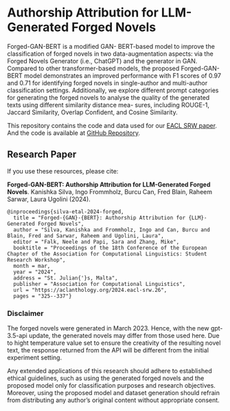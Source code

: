 # Authorship Attribution for LLM-Generated Forged Novels

Forged-GAN-BERT is a modified GAN- BERT-based model to improve the classification of forged novels in two data-augmentation aspects: via the Forged Novels Generator (i.e., ChatGPT) and the generator in GAN. Compared to other transformer-based models, the proposed Forged-GAN-BERT model demonstrates an improved performance with F1 scores of 0.97 and 0.71 for identifying forged novels in single-author and multi-author classification settings. Additionally, we explore different prompt categories for generating the forged novels to analyse the quality of the generated texts using different similarity distance mea- sures, including ROUGE-1, Jaccard Similarity, Overlap Confident, and Cosine Similarity.

This repository contains the code and data used for our [EACL SRW paper](https://aclanthology.org/2024.eacl-srw.26/). And the code is available at [GitHub Repository](https://github.com/Kaniz92/Forged-GAN-BERT).

## Research Paper

If you use these resources, please cite:

<b>Forged-GAN-BERT: Authorship Attribution for LLM-Generated Forged Novels</b>. Kanishka Silva, Ingo Frommholz, Burcu Can, Fred Blain, Raheem Sarwar, Laura Ugolini (2024).


    @inproceedings{silva-etal-2024-forged,
      title = "Forged-{GAN}-{BERT}: Authorship Attribution for {LLM}-Generated Forged Novels",
      author = "Silva, Kanishka and Frommholz, Ingo and Can, Burcu and Blain, Fred and Sarwar, Raheem and Ugolini, Laura",
      editor = "Falk, Neele and Papi, Sara and Zhang, Mike",
      booktitle = "Proceedings of the 18th Conference of the European Chapter of the Association for Computational Linguistics: Student Research Workshop",
      month = mar,
      year = "2024",
      address = "St. Julian{'}s, Malta",
      publisher = "Association for Computational Linguistics",
      url = "https://aclanthology.org/2024.eacl-srw.26",
      pages = "325--337"}

### Disclaimer
The forged novels were generated in March 2023. Hence, with the new gpt-3.5-api update, the generated novels may differ from those used here. Due to hight temperature value set to ensure the creativity of the resulting novel text, the response returned from the API will be different from the initial experiment setting.

Any extended applications of this research should adhere to established ethical guidelines, such as using the generated forged novels and the proposed model only for classification purposes and research objectives. Moreover, using the proposed model and dataset generation should refrain from distributing any author’s original content without appropriate consent.

